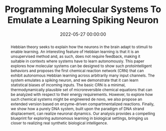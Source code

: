 ---
title: "Programming Molecular Systems To Emulate a Learning Spiking Neuron"
subtitle: ""
summary: ""
authors: 
- Fil J
- Dalchau N
- Chu D


tags: []
categories: [DNA Computing, Synthetic Biology]
date: 2022-05-27 00:00:00
publishDate: 2022-05-27 00:00:00
featured: false
draft: false
publication: 'ACS Synthetic Biology'
publication_types: ["2"]

doi: 'https://doi.org/10.1021/acssynbio.1c00625'
abstract: Hebbian theory seeks to explain how the neurons in the brain adapt to stimuli to enable learning. An interesting feature of Hebbian learning is that it is an unsupervised method and, as such, does not require feedback, making it suitable in contexts where systems have to learn autonomously. This paper explores how molecular systems can be designed to show such protointelligent behaviors and proposes the first chemical reaction network (CRN) that can exhibit autonomous Hebbian learning across arbitrarily many input channels. The system emulates a spiking neuron, and we demonstrate that it can learn statistical biases of incoming inputs. The basic CRN is a minimal, thermodynamically plausible set of microreversible chemical equations that can be analyzed with respect to their energy requirements. However, to explore how such chemical systems might be engineered de novo, we also propose an extended version based on enzyme-driven compartmentalized reactions. Finally, we show how a purely DNA system, built upon the paradigm of DNA strand displacement, can realize neuronal dynamics. Our analysis provides a compelling blueprint for exploring autonomous learning in biological settings, bringing us closer to realizing real synthetic biological intelligence.

projects: []
---